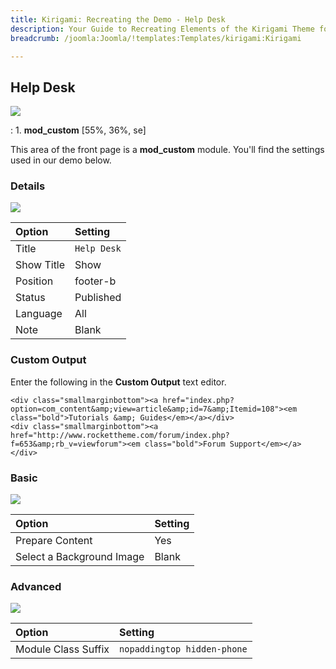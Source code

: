 ```yaml
---
title: Kirigami: Recreating the Demo - Help Desk
description: Your Guide to Recreating Elements of the Kirigami Theme for Joomla
breadcrumb: /joomla:Joomla/!templates:Templates/kirigami:Kirigami

---
```


Help Desk
-----
![][demo]

:   1. **mod_custom** [55%, 36%, se]

This area of the front page is a **mod_custom** module. You'll find the settings used in our demo below.

### Details
![][demo2]

| Option     | Setting     |  
| :--------- | :---------- |  
| Title      | `Help Desk` |  
| Show Title | Show        |  
| Position   | footer-b    |  
| Status     | Published   |  
| Language   | All         |  
| Note       | Blank       |  

### Custom Output
Enter the following in the **Custom Output** text editor.

~~~
<div class="smallmarginbottom"><a href="index.php?option=com_content&amp;view=article&amp;id=7&amp;Itemid=108"><em class="bold">Tutorials &amp; Guides</em></a></div>
<div class="smallmarginbottom"><a href="http://www.rockettheme.com/forum/index.php?f=653&amp;rb_v=viewforum"><em class="bold">Forum Support</em></a></div>
~~~

### Basic
![][demo3]

| Option                    | Setting |
| :------------------------ | :------ |
| Prepare Content           | Yes     |
| Select a Background Image | Blank   |

### Advanced
![][demo4]

| Option              | Setting                     |  
| :------------------ | :-------------------------- |  
| Module Class Suffix | `nopaddingtop hidden-phone` |   

[demo]: assets/demo_6.jpeg
[demo2]: assets/inside_1.jpeg
[demo3]: assets/inside_2.jpeg
[demo4]: assets/inside_3.jpeg